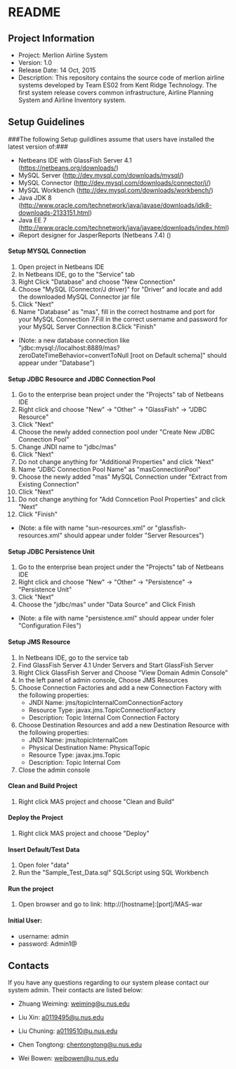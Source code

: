 # README #

## Project Information ##

* Project: Merlion Airline System
* Version: 1.0
* Release Date: 14 Oct, 2015
* Description:
This repository contains the source code of merlion airline systems developed by Team ES02 from Kent Ridge Technology. The first system release covers common infrastructure, Airline Planning System and Airline Inventory system. 



## Setup Guidelines ##
###The following Setup guildlines assume that users have installed the latest version of:###
* Netbeans IDE with GlassFish Server 4.1 (https://netbeans.org/downloads/)
* MySQL Server (http://dev.mysql.com/downloads/mysql/)
* MySQL Connector (http://dev.mysql.com/downloads/connector/j/)
* MySQL Workbench (http://dev.mysql.com/downloads/workbench/)
* Java JDK 8 (http://www.oracle.com/technetwork/java/javase/downloads/jdk8-downloads-2133151.html)
* Java EE 7 (http://www.oracle.com/technetwork/java/javaee/downloads/index.html)
* iReport designer for JasperReports (Netbeans 7.4) ()


#### Setup MYSQL Connection ####
1. Open project in Netbeans IDE
2. In Netbeans IDE, go to the "Service" tab
3. Right Click "Database" and choose "New Connection"
4. Choose "MySQL (Connector/J driver)" for "Driver" and locate and add the downloaded MySQL Connector jar file
5. Click "Next"
6. Name "Database" as "mas", fill in the correct hostname and port for your MySQL Connection
7.Fill in the correct username and password for your MySQL Server Connection
8.Click "Finish"
* (Note: a new database connection like "jdbc:mysql://localhost:8889/mas?zeroDateTimeBehavior=convertToNull [root on Default schema]" should appear under "Database")

#### Setup JDBC Resource and JDBC Connection Pool ####
1. Go to the enterprise bean project under the "Projects" tab of Netbeans IDE
2. Right click and choose "New" -> "Other" -> "GlassFish" -> "JDBC Resource"
3. Click "Next"
4. Choose the newly added connection pool under "Create New JDBC Connection Pool"
5. Change JNDI name to "jdbc/mas"
6. Click "Next"
7. Do not change anything for "Additional Properties" and click "Next"
8. Name "JDBC Connection Pool Name" as "masConnectionPool"
9. Choose the newly added "mas" MySQL Connection under "Extract from Existing Connection"
10. Click "Next"
11. Do not change anything for "Add Conncetion Pool Properties" and click "Next"
12. Click "Finish"
* (Note: a file with name "sun-resources.xml" or "glassfish-resources.xml" should appear under folder "Server Resources")

#### Setup JDBC Persistence Unit ####
1. Go to the enterprise bean project under the "Projects" tab of Netbeans IDE
2. Right click and choose "New" -> "Other" -> "Persistence" -> "Persistence Unit"
3. Click "Next"
4. Choose the "jdbc/mas" under "Data Source" and Click Finish
* (Note: a file with name "persistence.xml" should appear under foler "Configuration Files")

#### Setup JMS Resource ####
1. In Netbeans IDE, go to the service tab
2. Find GlassFish Server 4.1 Under Servers and Start GlassFish Server
3. Right Click GlassFish Server and Choose "View Domain Admin Console"
4. In the left panel of admin console, Choose JMS Resources
5. Choose Connection Factories and add a new Connection Factory with the following properties:
      - JNDI Name: jms/topicInternalComConnectionFactory
      - Resource Type: javax.jms.TopicConnectionFactory
	  - Description: Topic Internal Com Connection Factory
6. Choose Destination Resources and add a new Destination Resource with the following properties:
      - JNDI Name: jms/topicInternalCom
	  - Physical Destination Name: PhysicalTopic
	  - Resource Type: javax.jms.Topic
	  - Description: Topic Internal Com
7. Close the admin console

#### Clean and Build Project ####
1. Right click MAS project and choose "Clean and Build"

#### Deploy the Project ####
1. Right click MAS project and choose "Deploy"

#### Insert Default/Test Data ####
1. Open foler "data"
2. Run the "Sample_Test_Data.sql" SQLScript using SQL Workbench

#### Run the project ####
1. Open browser and go to link: http://[hostname]:[port]/MAS-war
   
#### Initial User: ####

* username: admin
* password: Admin1@

## Contacts ##

If you have any questions regarding to our system please contact our system admin. Their contacts are listed below:

* Zhuang Weiming: weiming@u.nus.edu

* Liu Xin: a0119495@u.nus.edu

* Liu Chuning: a0119510@u.nus.edu

* Chen Tongtong: chentongtong@u.nus.edu

* Wei Bowen: weibowen@u.nus.edu